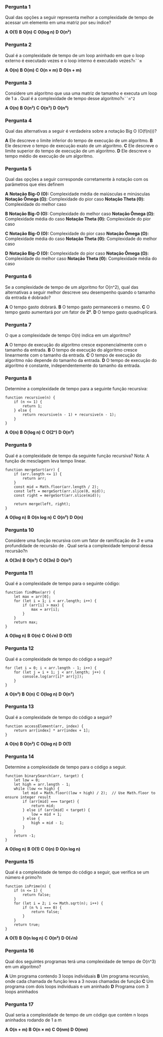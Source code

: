 ### Pergunta 1

Qual das opções a seguir representa melhor a complexidade de tempo de acessar um elemento em uma matriz por seu índice?

**A** **O(1)**
**B** **O(n)**
**C** **O(log n)**
**D** **O(n²)**


### Pergunta 2

Qual é a complexidade de tempo de um loop aninhado em que o loop externo é executado vezes e o loop interno é executado vezes?`n``m`

**A** **O(n)**
**B** **O(m)**
**C** **O(n × m)**
**D** **O(n + m)**


### Pergunta 3

Considere um algoritmo que usa uma matriz de tamanho e executa um loop de 1 a . Qual é a complexidade de tempo desse algoritmo?`n``n^2`

**A** **O(n)**
**B** **O(n²)**
**C** **O(n³)**
**D** **O(n⁴)**


### Pergunta 4

Qual das alternativas a seguir é verdadeira sobre a notação Big O (O(f(n)))?

**A** Ele descreve o limite inferior do tempo de execução de um algoritmo.
**B** Ele descreve o tempo de execução exato de um algoritmo.
**C** Ele descreve o limite superior do tempo de execução de um algoritmo.
**D** Ele descreve o tempo médio de execução de um algoritmo.

### Pergunta 5

Qual das opções a seguir corresponde corretamente à notação com os parâmetros que eles definem

**A**
**Notação Big-O (O):** Complexidade média de maiúsculas e minúsculas
**Notação Ômega (Ω):** Complexidade do pior caso
**Notação Theta (Θ):** Complexidade do melhor caso

**B**
**Notação Big-O (O):** Complexidade do melhor caso
**Notação Ômega (Ω):** Complexidade média do caso
**Notação Theta (Θ):** Complexidade do pior caso

**C**
**Notação Big-O (O):** Complexidade do pior caso
**Notação Ômega (Ω):** Complexidade média do caso
**Notação Theta (Θ):** Complexidade do melhor caso

**D**
**Notação Big-O (O):** Complexidade do pior caso
**Notação Ômega (Ω):** Complexidade do melhor caso
**Notação Theta (Θ):** Complexidade média do caso


### Pergunta 6

Se a complexidade de tempo de um algoritmo for O(n^2), qual das alternativas a seguir melhor descreve seu desempenho quando o tamanho da entrada é dobrado?

**A** O tempo gasto dobrará.
**B** O tempo gasto permanecerá o mesmo.
**C** O tempo gasto aumentará por um fator de **2²**.
**D** O tempo gasto quadruplicará.


### Pergunta 7

O que a complexidade de tempo O(n) indica em um algoritmo?

**A** O tempo de execução do algoritmo cresce exponencialmente com o tamanho da entrada.
**B** O tempo de execução do algoritmo cresce linearmente com o tamanho da entrada.
**C** O tempo de execução do algoritmo não depende do tamanho da entrada.
**D** O tempo de execução do algoritmo é constante, independentemente do tamanho da entrada.


### Pergunta 8

Determine a complexidade de tempo para a seguinte função recursiva:

```
function recursive(n) {
    if (n <= 1) {
        return 1;
    } else {
        return recursive(n - 1) + recursive(n - 1);
    }
}
```

**A** **O(n)**
**B** **O(log n)**
**C** **O(2ⁿ)**
**D** **O(n²)**


### Pergunta 9

Qual é a complexidade de tempo da seguinte função recursiva?
Nota: A função de mesclagem leva tempo linear.

```
function mergeSort(arr) {
    if (arr.length <= 1) {
        return arr;
    }
    const mid = Math.floor(arr.length / 2);
    const left = mergeSort(arr.slice(0, mid));
    const right = mergeSort(arr.slice(mid));

    return merge(left, right);
}
```

**A** **O(log n)**
**B** **O(n log n)**
**C** **O(n²)**
**D** **O(n)**


### Pergunta 10

Considere uma função recursiva com um fator de ramificação de 3 e uma profundidade de recursão de . Qual seria a complexidade temporal dessa recursão?n

**A** **O(3n)**
**B** **O(n³)**
**C** **O(3n)**
**D** **O(n²)**


### Pergunta 11

Qual é a complexidade de tempo para o seguinte código:

```
function findMax(arr) {
    let max = arr[0];
    for (let i = 1; i < arr.length; i++) {
        if (arr[i] > max) {
            max = arr[i];
        }
    }
    return max;
}
```

**A** **O(log n)**
**B** **O(n)**
**C** **O(√n)**
**D** **O(1)**


### Pergunta 12

Qual é a complexidade de tempo do código a seguir?

```
for (let i = 0; i < arr.length - 1; i++) {
    for (let j = i + 1; j < arr.length; j++) {
        console.log(arr[i]* arr[j]);
    }
}
```

**A** **O(n²)**
**B** **O(n)**
**C** **O(log n)**
**D** **O(n³)**

### Pergunta 13

Qual é a complexidade de tempo do código a seguir?
```
function accessElement(arr, index) {
    return arr[index] * arr[index + 1];
}
```

**A** **O(n)**
**B** **O(n²)**
**C** **O(log n)**
**D** **O(1)**


### Pergunta 14

Determine a complexidade de tempo para o código a seguir.

```
function binarySearch(arr, target) {
    let low = 0;
    let high = arr.length - 1;
    while (low <= high) {
        let mid = Math.floor((low + high) / 2);  // Use Math.floor to ensure integer result
        if (arr[mid] === target) {
            return mid;
        } else if (arr[mid] < target) {
            low = mid + 1;
        } else {
            high = mid - 1;
        }
    }
    return -1;
}
```

**A** **O(log n)**
**B** **O(1)**
**C** **O(n)**
**D** **O(n log n)**



### Pergunta 15

Qual é a complexidade de tempo do código a seguir, que verifica se um número é primo?n

```
function isPrime(n) {
    if (n <= 1) {
        return false;
    }
    for (let i = 2; i <= Math.sqrt(n); i++) {
        if (n % i === 0) {
            return false;
        }
    }
    return true;
}
```

**A** **O(1)**
**B** **O(n log n)**
**C** **O(n²)**
**D** **O(√n)**


### Pergunta 16

Qual dos seguintes programas terá uma complexidade de tempo de O(n^3) em um algoritmo?

**A** Um programa contendo 3 loops individuais
**B** Um programa recursivo, onde cada chamada de função leva a 3 novas chamadas de função
**C** Um programa com dois loops individuais e um aninhado
**D** Programa com 3 loops aninhados


### Pergunta 17

Qual seria a complexidade de tempo de um código que contém n loops aninhados rodando de 1 a m

**A** **O(n + m)**
**B** **O(n × m)**
**C** **O(nm)**
**D** **O(mn)**

